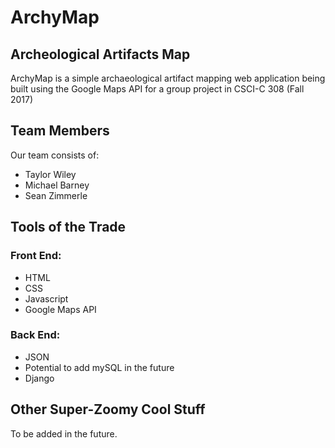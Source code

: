 # ArchyMap

## Archeological Artifacts Map

ArchyMap is a simple archaeological artifact mapping web application being built using the Google Maps API for a group project in CSCI-C 308 (Fall 2017)


## Team Members

Our team consists of:

* Taylor Wiley
* Michael Barney
* Sean Zimmerle


## Tools of the Trade

### Front End:
* HTML
* CSS
* Javascript
* Google Maps API

###  Back End:

* JSON
* Potential to add mySQL in the future
* Django

## Other Super-Zoomy Cool Stuff

To be added in the future.

